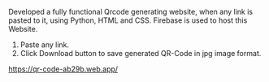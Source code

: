 Developed a fully functional Qrcode generating website, when any link is pasted to it, using Python, HTML and CSS.
Firebase is used to host this Website.

1. Paste any link.
2. Click Download button to save generated QR-Code in jpg image format.
   
https://qr-code-ab29b.web.app/
